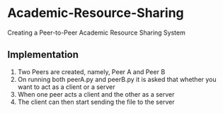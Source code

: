 # Academic-Resource-Sharing
Creating a Peer-to-Peer Academic Resource Sharing System

## Implementation
1. Two Peers are created, namely, Peer A and Peer B
2. On running both peerA.py and peerB.py it is asked that whether you want to act as a client or a server
3. When one peer acts a client and the other as a server
4. The client can then start sending the file to the server 
